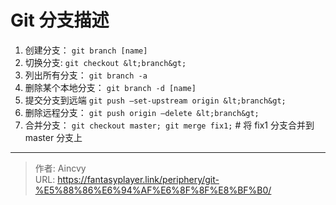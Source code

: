# Git 分支描述


1. 创建分支： `git branch [name]`
2. 切换分支: `git checkout &lt;branch&gt;`
3. 列出所有分支： `git branch -a`
4. 删除某个本地分支： `git branch -d [name]`
5. 提交分支到远端 `git push –set-upstream origin &lt;branch&gt;`
6. 删除远程分支： `git push origin –delete &lt;branch&gt;`
7. 合并分支： `git checkout master; git merge fix1;` # 将 fix1 分支合并到 master 分支上



---

> 作者: Aincvy  
> URL: https://fantasyplayer.link/periphery/git-%E5%88%86%E6%94%AF%E6%8F%8F%E8%BF%B0/  

